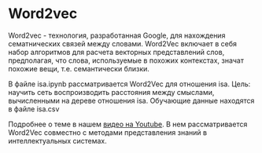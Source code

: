 # Word2vec

Word2vec - технология, разработанная Google, для нахождения сематнических связей между словами.
Word2Vec включает в себя набор алгоритмов для расчета векторных представлений слов, предполагая, что слова, используемые в похожих контекстах, значат похожие вещи, т.е. семантически близки.

В файле isa.ipynb рассматривается Word2Vec для отношения isa.
Цель: научить сеть воспроизводить расстояния между смыслами, вычисленными на дереве отношения isa.
Обучающие данные находятся в файле isa.csv

Подробнее о теме в нашем [видео на Youtube](https://youtu.be/UYqbZnIx_yw). В нем рассматривается Word2Vec совместно с методами представления знаний в интеллектуальных системах.
